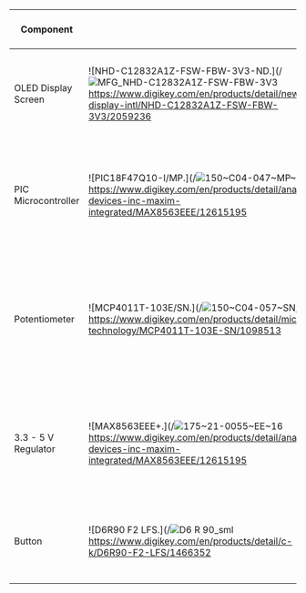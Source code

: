 
| Component |  | Voltage Range (V) | Max Current (mA) | Pros | Cons |
| ---------- | ----------- | ------ | ------------------------------ | ------- | ------- |
| OLED Display Screen | ![NHD-C12832A1Z-FSW-FBW-3V3-ND.](/![MFG_NHD-C12832A1Z-FSW-FBW-3V3](https://github.com/user-attachments/assets/cd7eb6ce-0679-4ae2-a178-05703a275109) https://www.digikey.com/en/products/detail/newhaven-display-intl/NHD-C12832A1Z-FSW-FBW-3V3/2059236 | 2.7 - 3.3 | 100 | <ul><li>Inexpensive </li><li>PSOC Compatable</li><li>Visually clear</li><li>Larger Screen  |<ul><li> Smaller voltage input </li><li>Limited display options  |
| PIC Microcontroller | ![PIC18F47Q10-I/MP.](/![150~C04-047~MP~40](https://github.com/user-attachments/assets/3af3f4a4-dec5-4eca-b5ae-b35ef0282502) https://www.digikey.com/en/products/detail/analog-devices-inc-maxim-integrated/MAX8563EEE/12615195 | 1.8 - 5.5 | 5.8 | <ul><li>16-bit pipeline </li><li>PSOC Compatable</li><li>UART</li><li>SPI/I2C Support  |<ul><li> Limited RAM </li><li>Limited processing power </li><li>Small Flash Memory |
| Potentiometer |  ![MCP4011T-103E/SN.](/![150~C04-057~SN,OA~8](https://github.com/user-attachments/assets/bc79ddbf-6744-43f6-b6dd-7f13cf4799a3) https://www.digikey.com/en/products/detail/microchip-technology/MCP4011T-103E-SN/1098513 | 1.8 - 5.5 | 2.5 | <ul><li>I2C Interface </li><li>SOT-23 Compact package</li><li>Digital Control</li><li>Wide Resistance Range ~10Kohm  |<ul><li> I2C Complexity </li><li>Limited Resolution </li><li>5.5V supply |
| 3.3 - 5 V Regulator |  ![MAX8563EEE+.](/![175~21-0055~EE~16](https://github.com/user-attachments/assets/85d63ddf-a8a7-4c06-8473-265e24f89ef8) https://www.digikey.com/en/products/detail/analog-devices-inc-maxim-integrated/MAX8563EEE/12615195 | 5 | 100 | <ul><li>DC-DC step down </li><li>Adjustable Voltage output</li><li>2.2MHz Switching Frequency |<ul><li> Limited Output Current </li><li>Requires external inductor |
| Button |  ![D6R90 F2 LFS.](/![D6 R 90_sml](https://github.com/user-attachments/assets/42778357-858b-40ed-8ae8-fab6e264a9e7) https://www.digikey.com/en/products/detail/c-k/D6R90-F2-LFS/1466352 | 3 | 100 | <ul><li>Universal compatability </li><li>Compact </li><li>UART</li><li>Long lifespan  |</li><li>Limited current handling </li><li>Quantity depends on overall functionality |
